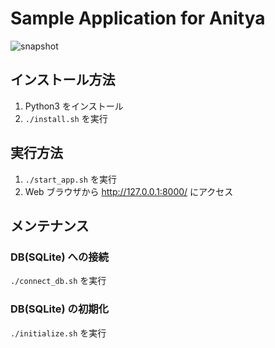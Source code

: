 # Sample Application for Anitya
![snapshot](https://user-images.githubusercontent.com/6835793/55947362-463a1f80-5c89-11e9-813a-988e21b1f5af.png)
## インストール方法
1. Python3 をインストール
2. `./install.sh` を実行

## 実行方法
1. `./start_app.sh` を実行
2. Web ブラウザから http://127.0.0.1:8000/ にアクセス

## メンテナンス
### DB(SQLite) への接続
`./connect_db.sh` を実行

### DB(SQLite) の初期化
`./initialize.sh` を実行
